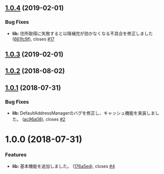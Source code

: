 ## [1.0.4](https://github.com/itigoore01/ngx-yubinbango/compare/v1.0.3...v1.0.4) (2019-02-01)


### Bug Fixes

* **lib:** 住所取得に失敗すると以降補完が効かなくなる不具合を修正しました ([661fc9f](https://github.com/itigoore01/ngx-yubinbango/commit/661fc9f)), closes [#17](https://github.com/itigoore01/ngx-yubinbango/issues/17)

## [1.0.3](https://github.com/itigoore01/ngx-yubinbango/compare/v1.0.2...v1.0.3) (2019-02-01)

## [1.0.2](https://github.com/itigoore01/ngx-yubinbango/compare/v1.0.1...v1.0.2) (2018-08-02)

## [1.0.1](https://github.com/itigoore01/ngx-yubinbango/compare/v1.0.0...v1.0.1) (2018-07-31)


### Bug Fixes

* **lib:** DefaultAddressManagerのバグを修正し、キャッシュ機能を実装しました。 ([ac96a08](https://github.com/itigoore01/ngx-yubinbango/commit/ac96a08)), closes [#2](https://github.com/itigoore01/ngx-yubinbango/issues/2)

# 1.0.0 (2018-07-31)


### Features

* **lib:** 基本機能を追加しました。 ([176a5ed](https://github.com/itigoore01/ngx-yubinbango/commit/176a5ed)), closes [#4](https://github.com/itigoore01/ngx-yubinbango/issues/4)
